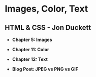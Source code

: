 # Images, Color, Text

## HTML & CSS - Jon Duckett

- **Chapter 5: Images**

- **Chapter 11: Color**

- **Chapter 12: Text**

- **Blog Post: JPEG vs PNG vs GIF**


